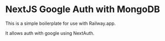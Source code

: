 # NextJS Google Auth with MongoDB

This is a simple boilerplate for use with Railway.app.

It allows auth with google using NextAuth. 
